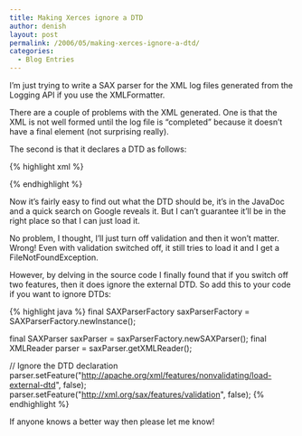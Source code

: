 ```yaml
---
title: Making Xerces ignore a DTD
author: denish
layout: post
permalink: /2006/05/making-xerces-ignore-a-dtd/
categories:
  - Blog Entries
---
```

I&#8217;m just trying to write a SAX parser for the XML log files generated from the Logging API if you use the XMLFormatter.

There are a couple of problems with the XML generated. One is that the XML is not well formed until the log file is &#8220;completed&#8221; because it doesn&#8217;t have a final </log> element (not surprising really).<!--more-->

The second is that it declares a DTD as follows:

{% highlight xml %}
<?xml version="1.0" encoding="windows-1252" standalone="no"?>
<!DOCTYPE log SYSTEM "logger.dtd">
{% endhighlight %} 

Now it&#8217;s fairly easy to find out what the DTD should be, it&#8217;s in the JavaDoc and a quick search on Google reveals it. But I can&#8217;t guarantee it&#8217;ll be in the right place so that I can just load it.

No problem, I thought, I&#8217;ll just turn off validation and then it won&#8217;t matter. Wrong! Even with validation switched off, it still tries to load it and I get a FileNotFoundException.

However, by delving in the source code I finally found that if you switch off two features, then it does ignore the external DTD. So add this to your code if you want to ignore DTDs:

{% highlight java %}
final SAXParserFactory saxParserFactory = SAXParserFactory.newInstance();

final SAXParser saxParser = saxParserFactory.newSAXParser();
final XMLReader parser = saxParser.getXMLReader();

// Ignore the DTD declaration
parser.setFeature("http://apache.org/xml/features/nonvalidating/load-external-dtd", false);
parser.setFeature("http://xml.org/sax/features/validation", false);
{% endhighlight %}
    

If anyone knows a better way then please let me know!
